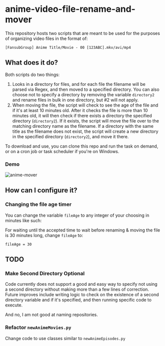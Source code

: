 # anime-video-file-rename-and-mover

This repository hosts two scripts that are meant to be used for the purposes of organizing video files in the format of:

`[FansubGroup] Anime Title/Movie - 00 [123ABC].mkv/avi/mp4`

## What does it do?

Both scripts do two things:

1. Looks in a directory for files, and for each file the filename will be parsed via Regex, and then moved to a specified directory. You can also choose not to specify a directory by removing the variable `directory2` and rename files in bulk in one directory, but #2 will not apply.
2. When moving the file, the script will check to see the age of the file and if it's at least 10 minutes old. After it checks the file is more than 10 minutes old, it will then check if there exists a directory the specified directory (`directory2`). If it exists, the script will move the file over to the matching directory name as the filename. If a directory with the same title as the filename does not exist, the script will create a new directory in the specified directory (`directory2`), and move it there. 

To download and use, you can clone this repo and run the task on demand, or on a cron job or task scheduler if you're on Windows.

### Demo

![anime-mover](https://i.imgur.com/3K9NSNs.gif)

## How can I configure it?

### Changing the file age timer

You can change the variable `fileAge` to any integer of your choosing in minutes like such:

For waiting until the accepted time to wait before renaming & moving the file is 30 minutes long, change `fileAge` to:

`fileAge = 30`

## TODO 

### Make Second Directory Optional

Code currently does not support a good and easy way to specify not using a second directory without making more than a few lines of correction. Future improves include writing logic to check on the existence of a second directory variable and if it's specified, and then running specific code to execute.

And no, I am not good at naming repositories.

### Refactor `newAnimeMovies.py`

Change code to use classes similar to `newAnimeEpisodes.py`